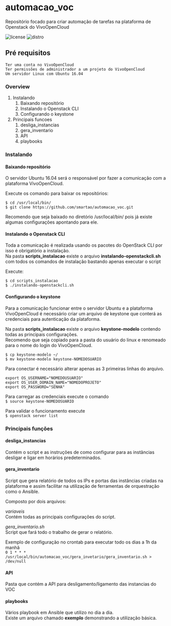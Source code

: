 # automacao_voc
Repositório focado para criar automação de tarefas na plataforma de Openstack do VivoOpenCloud

  
![license](https://img.shields.io/aur/license/yaourt.svg?longCache=true&style=popout-square)
![distro](https://img.shields.io/badge/ubuntu-16.04-805AFF.svg?longCache=true&style=popout-square)

## Pré requisitos

```
Ter uma conta no VivoOpenCloud
Ter permissões de administrador a um projeto do VivoOpenCloud
Um servidor Linux com Ubuntu 16.04
```

### Overview

1. Instalando
   1. Baixando repositório
   1. Instalando o Openstack CLI 
   1. Configurando o keystone 
1. Principais funcoes
   1. desliga_instancias
   1. gera_inventario
   1. API
   1. playbooks

### Instalando

#### Baixando repositório

O servidor Ubuntu 16.04 será o responsável por fazer a comunicação com a plataforma VivoOpenCloud.

Execute os comando para baixar os repositórios:

```
$ cd /usr/local/bin/ 
$ git clone https://github.com/smartao/automacao_voc.git
```

Recomendo que seja baixado no diretório /usr/local/bin/ pois já existe algumas configurações apontando para ele.

#### Instalando o Openstack CLI 

Toda a comunicação é realizada usando os pacotes do OpenStack CLI por isso é obrigatório a instalação.  
Na pasta **scripts_instalacao** existe o arquivo **instalando-openstackcli.sh** com todos os comandos de instalação bastando apenas executar o script

Execute:

```
$ cd scripts_instalacao
$ ./instalando-openstackcli.sh
```

#### Configurando o keystone 

Para a comunicação funcionar entre o servidor Ubuntu e a plataforma VivoOpenCloud é necessário criar um arquivo de keystone que conterá as credenciais para autenticação da plataforma.

Na pasta **scripts_instalacao** existe o arquivo **keystone-modelo** contendo todas as principais configurações.  
Recomendo que seja copiado para a pasta do usuário do linux e renomeado para o nome do login do VivoOpenCloud.

```
$ cp keystone-modelo ~/
$ mv keystone-modelo keystone-NOMEDOSUARIO
```

Para conectar é necessário alterar apenas as 3 primeiras linhas do arquivo.

```
export OS_USERNAME="NOMEDOUSUARIO"
export OS_USER_DOMAIN_NAME="NOMEDOPROJETO"
export OS_PASSWORD="SENHA"
```
 
Para carregar as credenciais execute o comando  
`$ source keystone-NOMEDOSUARIO`

Para validar o funcionamento execute  
`$ openstack server list`

### Principais funções

#### desliga_instancias

Contém o script e as instruções de como configurar para as instâncias desligar e ligar em horários predeterminados.

#### gera_inventario

Script que gera relatório de todos os IPs e portas das instâncias criadas na plataforma e assim facilitar na utilização de ferramentas de orquestração como o Ansible.

Composto por dois arquivos:

*variaveis*  
Contém todas as principais configurações do script.

*gera_inventario.sh*  
Script que fará todo o trabalho de gerar o relatório.

Exemplo de configuração no crontab para executar todo os dias a 1h da manhã  
`0 1 * * * /usr/local/bin/automacao_voc/gera_invetario/gera_inventario.sh > /dev/null`

#### API

Pasta que contém a API para desligamento/ligamento das instancias do VOC

#### playbooks

Vários playbook em Ansible que utilizo no dia a dia.  
Existe um arquivo chamado **exemplo** demonstrando a utilização básica.

